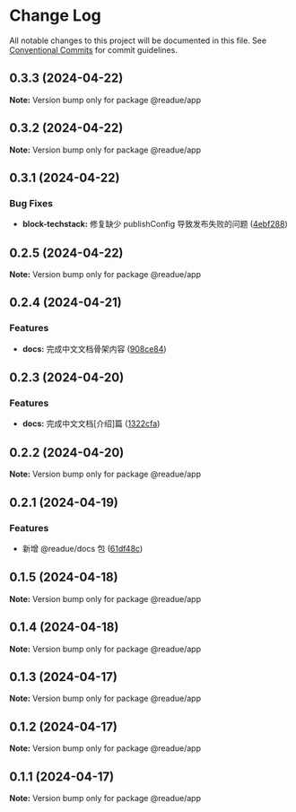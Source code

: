 # Change Log

All notable changes to this project will be documented in this file.
See [Conventional Commits](https://conventionalcommits.org) for commit guidelines.

## 0.3.3 (2024-04-22)

**Note:** Version bump only for package @readue/app





## 0.3.2 (2024-04-22)

**Note:** Version bump only for package @readue/app





## 0.3.1 (2024-04-22)


### Bug Fixes

* **block-techstack:** 修复缺少 publishConfig 导致发布失败的问题 ([4ebf288](https://github.com/lexmin0412/readue/commit/4ebf2881d08f607a6833d131912ef39868b42544))





## 0.2.5 (2024-04-22)

**Note:** Version bump only for package @readue/app





## 0.2.4 (2024-04-21)


### Features

* **docs:** 完成中文文档骨架内容 ([908ce84](https://github.com/lexmin0412/readue/commit/908ce8427d91a7e850ea3a6fd182e730db0798d5))





## 0.2.3 (2024-04-20)


### Features

* **docs:** 完成中文文档[介绍]篇 ([1322cfa](https://github.com/lexmin0412/readue/commit/1322cfaf98d350fa92b68c17a08851c69e1ff52e))





## 0.2.2 (2024-04-20)

**Note:** Version bump only for package @readue/app





## 0.2.1 (2024-04-19)


### Features

* 新增 @readue/docs 包 ([61df48c](https://github.com/lexmin0412/readue/commit/61df48ca86ffa3968ed6472cc656a28ff6330f5c))





## 0.1.5 (2024-04-18)

**Note:** Version bump only for package @readue/app





## 0.1.4 (2024-04-18)

**Note:** Version bump only for package @readue/app





## 0.1.3 (2024-04-17)

**Note:** Version bump only for package @readue/app





## 0.1.2 (2024-04-17)

**Note:** Version bump only for package @readue/app





## 0.1.1 (2024-04-17)

**Note:** Version bump only for package @readue/app
